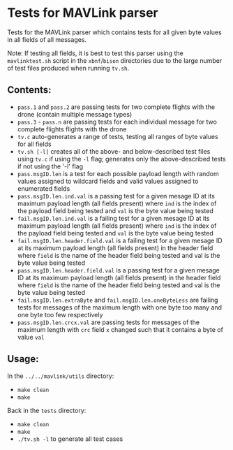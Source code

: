 # Tests for MAVLink parser

Tests for the MAVLink parser which contains tests for all given byte values in all fields of all messages.

Note: If testing all fields, it is best to test this parser using the `mavlinktest.sh` script in the `xbnf`/`bison` directories due to the large number of test files produced when running `tv.sh`.

## Contents:

* `pass.1` and `pass.2` are passing tests for two complete flights with the drone (contain multiple message types)
* `pass.3` - `pass.n` are passing tests for each individual message for two complete flights flights with the drone
* `tv.c` auto-generates a range of tests, testing all ranges of byte values for all fields
* `tv.sh [-l]` creates all of the above- and below-described test files using `tv.c` if using the `-l` flag; generates only the above-described tests if not using the '-l' flag
* `pass.msgID.len` is a test for each possible payload length with random values assigned to wildcard fields and valid values assigned to enumerated fields 
* `pass.msgID.len.ind.val` is a passing test for a given mesage ID at its maximum payload length (all fields present) where `ind` is the index of the payload field being tested and `val` is the byte value being tested
* `fail.msgID.len.ind.val` is a failing test for a given mesage ID at its maximum payload length (all fields present) where `ind` is the index of the payload field being tested and `val` is the byte value being tested
* `fail.msgID.len.header.field.val` is a failing test for a given mesage ID at its maximum payload length (all fields present) in the header field where `field` is the name of the header field being tested and val is the byte value being tested
* `pass.msgID.len.header.field.val` is a passing test for a given mesage ID at its maximum payload length (all fields present) in the header field where `field` is the name of the header field being tested and val is the byte value being tested
* `fail.msgID.len.extraByte` and `fail.msgID.len.oneByteLess` are failing tests for messages of the maximum length with one byte too many and one byte too few respectively
* `pass.msgID.len.crcx.val` are passing tests for messages of the maximum length with `crc` field `x` changed such that it contains a byte of value `val` 

## Usage:

In the `../../mavlink/utils` directory:
* `make clean`
* `make`

Back in the `tests` directory:
* `make clean`
* `make`
* `./tv.sh -l` to generate all test cases
